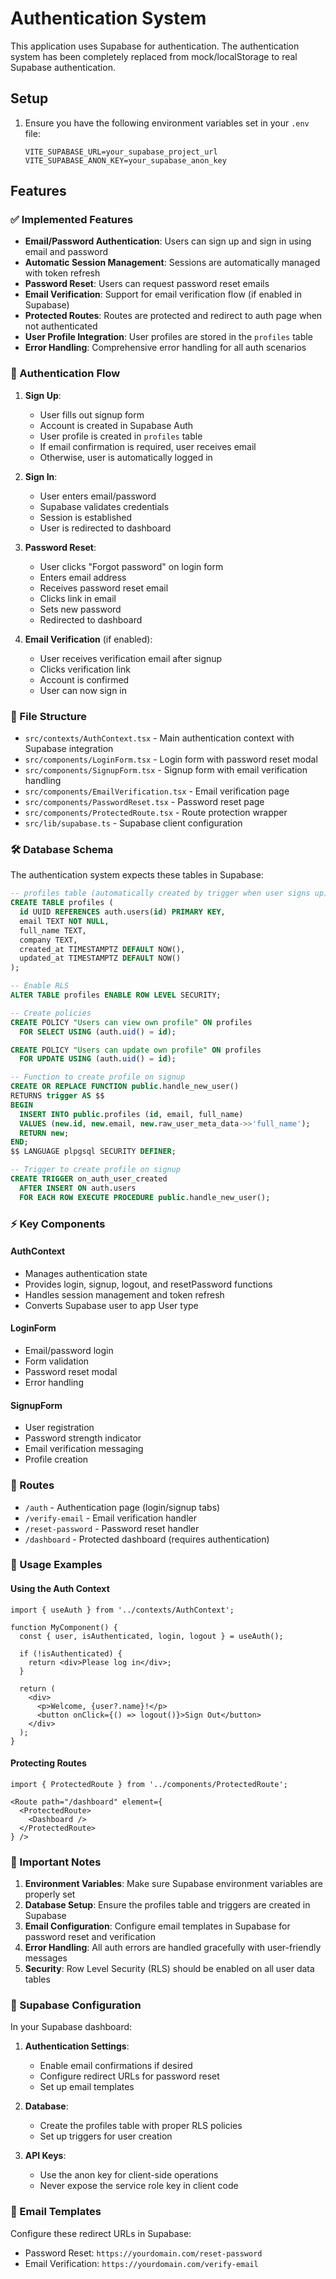 # Authentication System

This application uses Supabase for authentication. The authentication system has been completely replaced from mock/localStorage to real Supabase authentication.

## Setup

1. Ensure you have the following environment variables set in your `.env` file:
   ```
   VITE_SUPABASE_URL=your_supabase_project_url
   VITE_SUPABASE_ANON_KEY=your_supabase_anon_key
   ```

## Features

### ✅ Implemented Features

- **Email/Password Authentication**: Users can sign up and sign in using email and password
- **Automatic Session Management**: Sessions are automatically managed with token refresh
- **Password Reset**: Users can request password reset emails
- **Email Verification**: Support for email verification flow (if enabled in Supabase)
- **Protected Routes**: Routes are protected and redirect to auth page when not authenticated
- **User Profile Integration**: User profiles are stored in the `profiles` table
- **Error Handling**: Comprehensive error handling for all auth scenarios

### 🔐 Authentication Flow

1. **Sign Up**: 
   - User fills out signup form
   - Account is created in Supabase Auth
   - User profile is created in `profiles` table
   - If email confirmation is required, user receives email
   - Otherwise, user is automatically logged in

2. **Sign In**:
   - User enters email/password
   - Supabase validates credentials
   - Session is established
   - User is redirected to dashboard

3. **Password Reset**:
   - User clicks "Forgot password" on login form
   - Enters email address
   - Receives password reset email
   - Clicks link in email
   - Sets new password
   - Redirected to dashboard

4. **Email Verification** (if enabled):
   - User receives verification email after signup
   - Clicks verification link
   - Account is confirmed
   - User can now sign in

### 📁 File Structure

- `src/contexts/AuthContext.tsx` - Main authentication context with Supabase integration
- `src/components/LoginForm.tsx` - Login form with password reset modal
- `src/components/SignupForm.tsx` - Signup form with email verification handling
- `src/components/EmailVerification.tsx` - Email verification page
- `src/components/PasswordReset.tsx` - Password reset page
- `src/components/ProtectedRoute.tsx` - Route protection wrapper
- `src/lib/supabase.ts` - Supabase client configuration

### 🛠 Database Schema

The authentication system expects these tables in Supabase:

```sql
-- profiles table (automatically created by trigger when user signs up)
CREATE TABLE profiles (
  id UUID REFERENCES auth.users(id) PRIMARY KEY,
  email TEXT NOT NULL,
  full_name TEXT,
  company TEXT,
  created_at TIMESTAMPTZ DEFAULT NOW(),
  updated_at TIMESTAMPTZ DEFAULT NOW()
);

-- Enable RLS
ALTER TABLE profiles ENABLE ROW LEVEL SECURITY;

-- Create policies
CREATE POLICY "Users can view own profile" ON profiles
  FOR SELECT USING (auth.uid() = id);

CREATE POLICY "Users can update own profile" ON profiles
  FOR UPDATE USING (auth.uid() = id);

-- Function to create profile on signup
CREATE OR REPLACE FUNCTION public.handle_new_user()
RETURNS trigger AS $$
BEGIN
  INSERT INTO public.profiles (id, email, full_name)
  VALUES (new.id, new.email, new.raw_user_meta_data->>'full_name');
  RETURN new;
END;
$$ LANGUAGE plpgsql SECURITY DEFINER;

-- Trigger to create profile on signup
CREATE TRIGGER on_auth_user_created
  AFTER INSERT ON auth.users
  FOR EACH ROW EXECUTE PROCEDURE public.handle_new_user();
```

### ⚡ Key Components

#### AuthContext
- Manages authentication state
- Provides login, signup, logout, and resetPassword functions
- Handles session management and token refresh
- Converts Supabase user to app User type

#### LoginForm
- Email/password login
- Form validation
- Password reset modal
- Error handling

#### SignupForm
- User registration
- Password strength indicator
- Email verification messaging
- Profile creation

### 🔗 Routes

- `/auth` - Authentication page (login/signup tabs)
- `/verify-email` - Email verification handler
- `/reset-password` - Password reset handler
- `/dashboard` - Protected dashboard (requires authentication)

### 🎯 Usage Examples

#### Using the Auth Context
```tsx
import { useAuth } from '../contexts/AuthContext';

function MyComponent() {
  const { user, isAuthenticated, login, logout } = useAuth();
  
  if (!isAuthenticated) {
    return <div>Please log in</div>;
  }
  
  return (
    <div>
      <p>Welcome, {user?.name}!</p>
      <button onClick={() => logout()}>Sign Out</button>
    </div>
  );
}
```

#### Protecting Routes
```tsx
import { ProtectedRoute } from '../components/ProtectedRoute';

<Route path="/dashboard" element={
  <ProtectedRoute>
    <Dashboard />
  </ProtectedRoute>
} />
```

### 🚨 Important Notes

1. **Environment Variables**: Make sure Supabase environment variables are properly set
2. **Database Setup**: Ensure the profiles table and triggers are created in Supabase
3. **Email Configuration**: Configure email templates in Supabase for password reset and verification
4. **Error Handling**: All auth errors are handled gracefully with user-friendly messages
5. **Security**: Row Level Security (RLS) should be enabled on all user data tables

### 🔧 Supabase Configuration

In your Supabase dashboard:

1. **Authentication Settings**:
   - Enable email confirmations if desired
   - Configure redirect URLs for password reset
   - Set up email templates

2. **Database**:
   - Create the profiles table with proper RLS policies
   - Set up triggers for user creation

3. **API Keys**:
   - Use the anon key for client-side operations
   - Never expose the service role key in client code

### 📧 Email Templates

Configure these redirect URLs in Supabase:
- Password Reset: `https://yourdomain.com/reset-password`
- Email Verification: `https://yourdomain.com/verify-email`